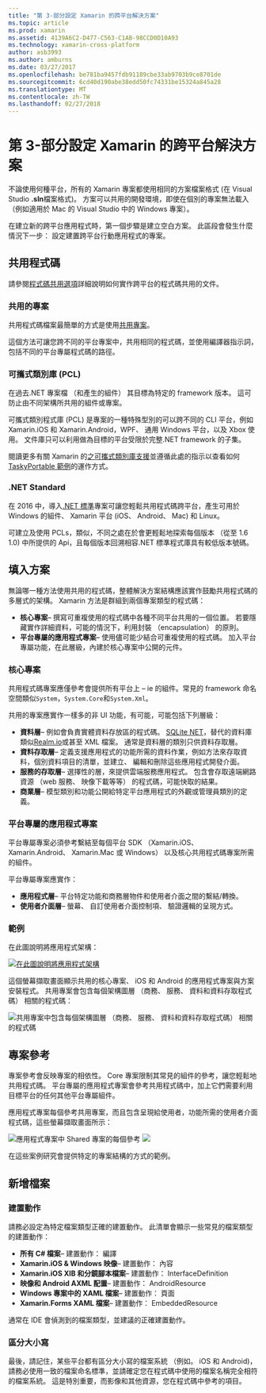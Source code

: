 ```yaml
---
title: "第 3-部分設定 Xamarin 的跨平台解決方案"
ms.topic: article
ms.prod: xamarin
ms.assetid: 4139A6C2-D477-C563-C1AB-98CCD0D10A93
ms.technology: xamarin-cross-platform
author: asb3993
ms.author: amburns
ms.date: 03/27/2017
ms.openlocfilehash: be781ba9457fdb91189cbe33ab9703b9ce8701de
ms.sourcegitcommit: 6cd40d190abe38edd50fc74331be15324a845a28
ms.translationtype: MT
ms.contentlocale: zh-TW
ms.lasthandoff: 02/27/2018
---
```

# <a name="part-3---setting-up-a-xamarin-cross-platform-solution"></a>第 3-部分設定 Xamarin 的跨平台解決方案

不論使用何種平台，所有的 Xamarin 專案都使用相同的方案檔案格式 (在 Visual Studio **.sln**檔案格式)。 方案可以共用的開發環境，即使在個別的專案無法載入 （例如適用於 Mac 的 Visual Studio 中的 Windows 專案）。



在建立新的跨平台應用程式時，第一個步驟是建立空白方案。 此區段會發生什麼情況下一步： 設定建置跨平台行動應用程式的專案。

 <a name="Sharing_Code" />


## <a name="sharing-code"></a>共用程式碼

請參閱[程式碼共用選項](~/cross-platform/app-fundamentals/code-sharing.md)詳細說明如何實作跨平台的程式碼共用的文件。

 <a name="Shared_Asset_Projects" />


### <a name="shared-projects"></a>共用的專案

共用程式碼檔案最簡單的方式是使用[共用專案](~/cross-platform/app-fundamentals/shared-projects.md)。

這個方法可讓您跨不同的平台專案中，共用相同的程式碼，並使用編譯器指示詞，包括不同的平台專屬程式碼的路徑。

 <a name="Portable_Class_Libraries" />


### <a name="portable-class-libraries-pcl"></a>可攜式類別庫 (PCL)

在過去.NET 專案檔 （和產生的組件） 其目標為特定的 framework 版本。 這可防止由不同架構所共用的組件或專案。

可攜式類別程式庫 (PCL) 是專案的一種特殊型別的可以跨不同的 CLI 平台，例如 Xamarin.iOS 和 Xamarin.Android，WPF、 通用 Windows 平台，以及 Xbox 使用。 文件庫只可以利用做為目標的平台受限於完整.NET framework 的子集。

閱讀更多有關 Xamarin 的[之可攜式類別庫支援](~/cross-platform/app-fundamentals/pcl.md)並遵循此處的指示以查看如何[TaskyPortable 範例](https://github.com/xamarin/mobile-samples/tree/master/TaskyPortable)的運作方式。


### <a name="net-standard"></a>.NET Standard

在 2016 中，導入[.NET 標準](~/cross-platform/app-fundamentals/net-standard.md)專案可讓您輕鬆共用程式碼跨平台，產生可用於 Windows 的組件、 Xamarin 平台 (iOS、 Android、 Mac) 和 Linux。

可建立及使用 PCLs，類似，不同之處在於會更輕鬆地探索每個版本 （從至 1.6 1.0) 中所提供的 Api，且每個版本回溯相容.NET 標準程式庫具有較低版本號碼。



 <a name="Populating_the_Solution" />


## <a name="populating-the-solution"></a>填入方案

無論哪一種方法使用共用的程式碼，整體解決方案結構應該實作鼓勵共用程式碼的多層式的架構。
Xamarin 方法是群組到兩個專案類型的程式碼：

-   **核心專案**– 撰寫可重複使用的程式碼中各種不同平台共用的一個位置。 若要隱藏實作詳細資料，可能的情況下，利用封裝 （encapsulation） 的原則。
-   **平台專屬的應用程式專案**– 使用儘可能少結合可重複使用的程式碼。 加入平台專屬功能，在此層級，內建於核心專案中公開的元件。


 <a name="Core_Project" />


### <a name="core-project"></a>核心專案

共用程式碼專案應僅參考會提供所有平台上 – ie 的組件。常見的 framework 命名空間類似`System`，`System.Core`和`System.Xml`。

共用的專案應實作一樣多的非 UI 功能，有可能，可能包括下列層級：

-   **資料層**– 例如會負責實體資料存放區的程式碼。  [SQLite NET](https://github.com/praeclarum/sqlite-net)，替代的資料庫類似[Realm.io](https://realm.io/products/realm-mobile-database/)或甚至 XML 檔案。 通常是資料層的類別只供資料存取層。
-   **資料存取層**– 定義支援應用程式的功能所需的資料作業，例如方法來存取資料，個別資料項目的清單，並建立、 編輯和刪除這些應用程式開發介面。
-   **服務的存取層**– 選擇性的層，來提供雲端服務應用程式。 包含會存取遠端網路資源 （web 服務、 映像下載等等） 的程式碼，可能快取的結果。
-   **商業層**– 模型類別和功能公開給特定平台應用程式的外觀或管理員類別的定義。


 <a name="Platform-Specific_Application_Projects" />


### <a name="platform-specific-application-projects"></a>平台專屬的應用程式專案

平台專屬專案必須參考繫結至每個平台 SDK （Xamarin.iOS、 Xamarin.Android、 Xamarin.Mac 或 Windows） 以及核心共用程式碼專案所需的組件。

平台專屬專案應實作：

-   **應用程式層**– 平台特定功能和商務層物件和使用者介面之間的繫結/轉換。
-   **使用者介面層**– 螢幕、 自訂使用者介面控制項、 驗證邏輯的呈現方式。


<a name="Example" />


### <a name="example"></a>範例

在此圖說明將應用程式架構：

 [ ![](part-3-setting-up-a-xamarin-cross-platform-solution-images/conceptualarchitecture.png "在此圖說明將應用程式架構")](part-3-setting-up-a-xamarin-cross-platform-solution-images/conceptualarchitecture.png)

這個螢幕擷取畫面顯示共用的核心專案、 iOS 和 Android 的應用程式專案與方案安裝程式。 共用專案會包含每個架構圖層 （商務、 服務、 資料和資料存取程式碼） 相關的程式碼：

 ![](part-3-setting-up-a-xamarin-cross-platform-solution-images/core-solution-example.png "共用專案中包含每個架構圖層 （商務、 服務、 資料和資料存取程式碼） 相關的程式碼")


 <a name="Project_References" />


## <a name="project-references"></a>專案參考

專案參考會反映專案的相依性。 Core 專案限制其常見的組件的參考，讓您輕鬆地共用程式碼。
平台專屬的應用程式專案會參考共用程式碼中，加上它們需要利用目標平台的任何其他平台專屬組件。

應用程式專案每個參考共用專案，而且包含呈現給使用者，功能所需的使用者介面程式碼，這些螢幕擷取畫面所示：

![](part-3-setting-up-a-xamarin-cross-platform-solution-images/solution-android.png "應用程式專案中 Shared 專案的每個參考") ![ ](part-3-setting-up-a-xamarin-cross-platform-solution-images/solution-ios.png "應用程式專案中每個參考共用專案")


在這些案例研究會提供特定的專案結構的方式的範例。

 <a name="Adding_Files" />


## <a name="adding-files"></a>新增檔案

 <a name="Build_Action" />


### <a name="build-action"></a>建置動作

請務必設定為特定檔案類型正確的建置動作。 此清單會顯示一些常見的檔案類型的建置動作：

-  **所有 C# 檔案**– 建置動作： 編譯
-   **Xamarin.iOS & Windows 映像**– 建置動作： 內容
-   **Xamarin.iOS XIB 和分鏡腳本檔案**– 建置動作： InterfaceDefinition
-   **映像和 Android AXML 配置**– 建置動作： AndroidResource
-  **Windows 專案中的 XAML 檔案**– 建置動作： 頁面
-  **Xamarin.Forms XAML 檔案**– 建置動作： EmbeddedResource


通常在 IDE 會偵測到的檔案類型，並建議的正確建置動作。

 <a name="Case_Sensitivity" />


### <a name="case-sensitivity"></a>區分大小寫

最後，請記住，某些平台都有區分大小寫的檔案系統 （例如。
iOS 和 Android)，請務必使用一致的檔案命名標準，並請確定您在程式碼中使用的檔案名稱完全相符的檔案系統。 這是特別重要，而影像和其他資源，您在程式碼中參考的項目。
